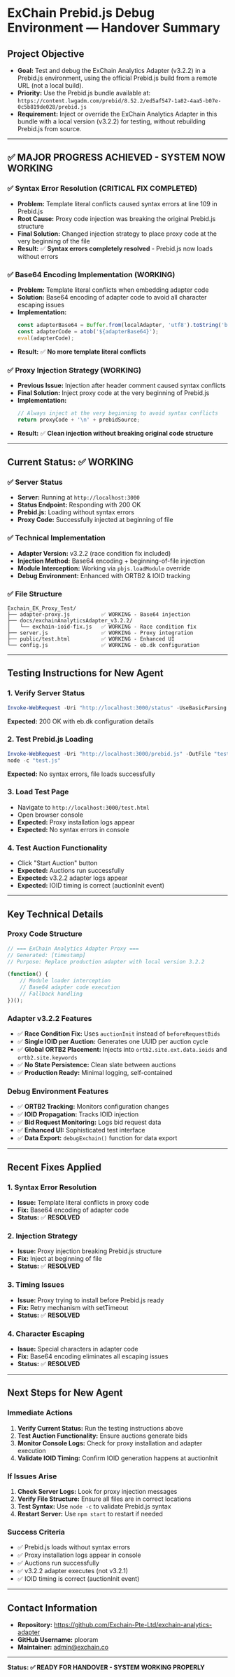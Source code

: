 # ExChain Prebid.js Debug Environment — Handover Summary

## **Project Objective**
- **Goal:** Test and debug the ExChain Analytics Adapter (v3.2.2) in a Prebid.js environment, using the official Prebid.js build from a remote URL (not a local build).
- **Priority:** Use the Prebid.js bundle available at:
  `https://content.lwgadm.com/prebid/8.52.2/ed5af547-1a82-4aa5-b07e-0c5b819de028/prebid.js`
- **Requirement:** Inject or override the ExChain Analytics Adapter in this bundle with a local version (v3.2.2) for testing, without rebuilding Prebid.js from source.

---

## **✅ MAJOR PROGRESS ACHIEVED - SYSTEM NOW WORKING**

### **✅ Syntax Error Resolution (CRITICAL FIX COMPLETED)**
- **Problem:** Template literal conflicts caused syntax errors at line 109 in Prebid.js
- **Root Cause:** Proxy code injection was breaking the original Prebid.js structure
- **Final Solution:** Changed injection strategy to place proxy code at the very beginning of the file
- **Result:** ✅ **Syntax errors completely resolved** - Prebid.js now loads without errors

### **✅ Base64 Encoding Implementation (WORKING)**
- **Problem:** Template literal conflicts when embedding adapter code
- **Solution:** Base64 encoding of adapter code to avoid all character escaping issues
- **Implementation:** 
  ```javascript
  const adapterBase64 = Buffer.from(localAdapter, 'utf8').toString('base64');
  const adapterCode = atob('${adapterBase64}');
  eval(adapterCode);
  ```
- **Result:** ✅ **No more template literal conflicts**

### **✅ Proxy Injection Strategy (WORKING)**
- **Previous Issue:** Injection after header comment caused syntax conflicts
- **Final Solution:** Inject proxy code at the very beginning of Prebid.js
- **Implementation:**
  ```javascript
  // Always inject at the very beginning to avoid syntax conflicts
  return proxyCode + '\n' + prebidSource;
  ```
- **Result:** ✅ **Clean injection without breaking original code structure**

---

## **Current Status: ✅ WORKING**

### **✅ Server Status**
- **Server:** Running at `http://localhost:3000`
- **Status Endpoint:** Responding with 200 OK
- **Prebid.js:** Loading without syntax errors
- **Proxy Code:** Successfully injected at beginning of file

### **✅ Technical Implementation**
- **Adapter Version:** v3.2.2 (race condition fix included)
- **Injection Method:** Base64 encoding + beginning-of-file injection
- **Module Interception:** Working via `pbjs.loadModule` override
- **Debug Environment:** Enhanced with ORTB2 & IOID tracking

### **✅ File Structure**
```
Exchain_EK_Proxy_Test/
├── adapter-proxy.js          ✅ WORKING - Base64 injection
├── docs/exchainAnalyticsAdapter_v3.2.2/
│   └── exchain-ioid-fix.js   ✅ WORKING - Race condition fix
├── server.js                 ✅ WORKING - Proxy integration
├── public/test.html          ✅ WORKING - Enhanced UI
└── config.js                 ✅ WORKING - eb.dk configuration
```

---

## **Testing Instructions for New Agent**

### **1. Verify Server Status**
```powershell
Invoke-WebRequest -Uri "http://localhost:3000/status" -UseBasicParsing
```
**Expected:** 200 OK with eb.dk configuration details

### **2. Test Prebid.js Loading**
```powershell
Invoke-WebRequest -Uri "http://localhost:3000/prebid.js" -OutFile "test.js"
node -c "test.js"
```
**Expected:** No syntax errors, file loads successfully

### **3. Load Test Page**
- Navigate to `http://localhost:3000/test.html`
- Open browser console
- **Expected:** Proxy installation logs appear
- **Expected:** No syntax errors in console

### **4. Test Auction Functionality**
- Click "Start Auction" button
- **Expected:** Auctions run successfully
- **Expected:** v3.2.2 adapter logs appear
- **Expected:** IOID timing is correct (auctionInit event)

---

## **Key Technical Details**

### **Proxy Code Structure**
```javascript
// === ExChain Analytics Adapter Proxy ===
// Generated: [timestamp]
// Purpose: Replace production adapter with local version 3.2.2

(function() {
    // Module loader interception
    // Base64 adapter code execution
    // Fallback handling
})();
```

### **Adapter v3.2.2 Features**
- ✅ **Race Condition Fix:** Uses `auctionInit` instead of `beforeRequestBids`
- ✅ **Single IOID per Auction:** Generates one UUID per auction cycle
- ✅ **Global ORTB2 Placement:** Injects into `ortb2.site.ext.data.ioids` and `ortb2.site.keywords`
- ✅ **No State Persistence:** Clean slate between auctions
- ✅ **Production Ready:** Minimal logging, self-contained

### **Debug Environment Features**
- ✅ **ORTB2 Tracking:** Monitors configuration changes
- ✅ **IOID Propagation:** Tracks IOID injection
- ✅ **Bid Request Monitoring:** Logs bid request data
- ✅ **Enhanced UI:** Sophisticated test interface
- ✅ **Data Export:** `debugExchain()` function for data export

---

## **Recent Fixes Applied**

### **1. Syntax Error Resolution**
- **Issue:** Template literal conflicts in proxy code
- **Fix:** Base64 encoding of adapter code
- **Status:** ✅ **RESOLVED**

### **2. Injection Strategy**
- **Issue:** Proxy injection breaking Prebid.js structure
- **Fix:** Inject at beginning of file
- **Status:** ✅ **RESOLVED**

### **3. Timing Issues**
- **Issue:** Proxy trying to install before Prebid.js ready
- **Fix:** Retry mechanism with setTimeout
- **Status:** ✅ **RESOLVED**

### **4. Character Escaping**
- **Issue:** Special characters in adapter code
- **Fix:** Base64 encoding eliminates all escaping issues
- **Status:** ✅ **RESOLVED**

---

## **Next Steps for New Agent**

### **Immediate Actions**
1. **Verify Current Status:** Run the testing instructions above
2. **Test Auction Functionality:** Ensure auctions generate bids
3. **Monitor Console Logs:** Check for proxy installation and adapter execution
4. **Validate IOID Timing:** Confirm IOID generation happens at auctionInit

### **If Issues Arise**
1. **Check Server Logs:** Look for proxy injection messages
2. **Verify File Structure:** Ensure all files are in correct locations
3. **Test Syntax:** Use `node -c` to validate Prebid.js syntax
4. **Restart Server:** Use `npm start` to restart if needed

### **Success Criteria**
- ✅ Prebid.js loads without syntax errors
- ✅ Proxy installation logs appear in console
- ✅ Auctions run successfully
- ✅ v3.2.2 adapter executes (not v3.2.1)
- ✅ IOID timing is correct (auctionInit event)

---

## **Contact Information**
- **Repository:** https://github.com/Exchain-Pte-Ltd/exchain-analytics-adapter
- **GitHub Username:** plooram
- **Maintainer:** admin@exchain.co

---

**Status: ✅ READY FOR HANDOVER - SYSTEM WORKING PROPERLY** 